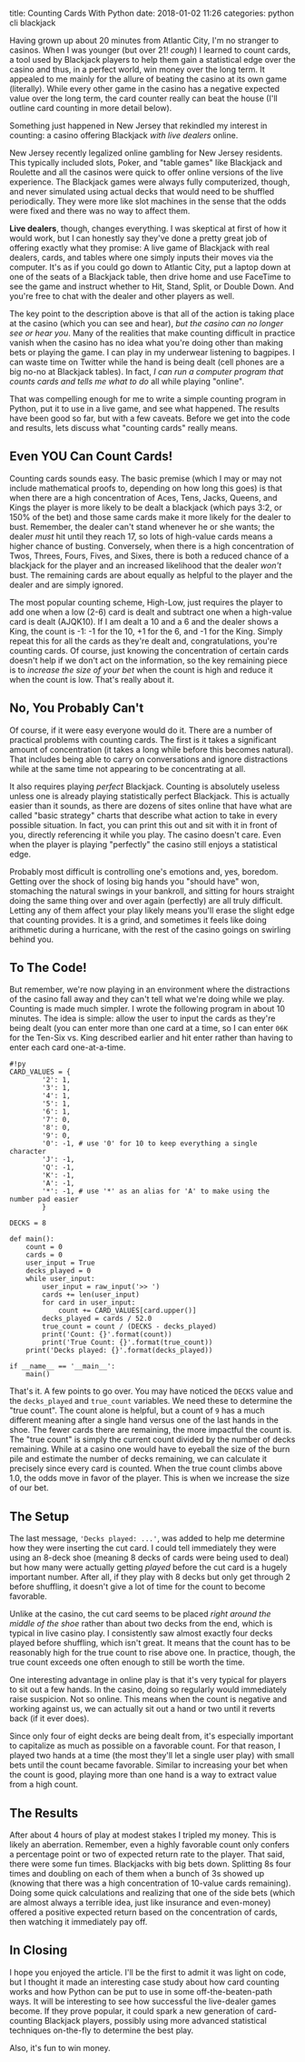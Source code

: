 title: Counting Cards With Python
date: 2018-01-02 11:26
categories: python cli blackjack

Having grown up about 20 minutes from Atlantic City, I'm no stranger to casinos. When I was younger (but over 21! *cough*) I learned to count cards, a tool used by Blackjack players to help them gain a statistical edge over the casino and thus, in a perfect world, win money over the long term. It appealed to me mainly for the allure of beating the casino at its own game (literally). While every other game in the casino has a negative expected value over the long term, the card counter really can beat the house (I'll outline card counting in more detail below).

Something just happened in New Jersey that rekindled my interest in counting: a casino offering Blackjack *with live dealers* online.
<!--more-->
New Jersey recently legalized online gambling for New Jersey residents. This typically included slots, Poker, and "table games" like Blackjack and Roulette and all the casinos were quick to offer online versions of the live experience. The Blackjack games were always fully computerized, though, and never simulated using actual decks that would need to be shuffled periodically. They were more like slot machines in the sense that the odds were fixed and there was no way to affect them.

**Live dealers**, though, changes everything. I was skeptical at first of how it would work, but I can honestly say they've done a pretty great job of offering exactly what they promise: A live game of Blackjack with real dealers, cards, and tables where one simply inputs their moves via the computer. It's as if you could go down to Atlantic City, put a laptop down at one of the seats of a Blackjack table, then drive home and use FaceTime to see the game and instruct whether to Hit, Stand, Split, or Double Down. And you're free to chat with the dealer and other players as well.

The key point to the description above is that all of the action is taking place at the casino (which you can see and hear), *but the casino can no longer see or hear you*. Many of the realities that make counting difficult in practice vanish when the casino has no idea what you're doing other than making bets or playing the game. I can play in my underwear listening to bagpipes. I can waste time on Twitter while the hand is being dealt (cell phones are a big no-no at Blackjack tables). In fact, *I can run a computer program that counts cards and tells me what to do* all while playing "online".

That was compelling enough for me to write a simple counting program in Python, put it to use in a live game, and see what happened. The results have been good so far, but with a few caveats. Before we get into the code and results, lets discuss what "counting cards" really means.

## Even YOU Can Count Cards!

Counting cards sounds easy. The basic premise (which I may or may not include mathematical proofs to, depending on how long this goes) is that when there are a high concentration of Aces, Tens, Jacks, Queens, and Kings the player is more likely to be dealt a blackjack (which pays 3:2, or 150% of the bet) and those same cards make it more likely for the dealer to bust. Remember, the dealer can't stand whenever he or she wants; the dealer *must* hit until they reach 17, so lots of high-value cards means a higher chance of busting. Conversely, when there is a high concentration of Twos, Threes, Fours, Fives, and Sixes, there is both a reduced chance of a blackjack for the player and an increased likelihood that the dealer *won't* bust. The remaining cards are about equally as helpful to the player and the dealer and are simply ignored.

The most popular counting scheme, High-Low, just requires the player to add one when a low (2-6) card is dealt and subtract one when a high-value card is dealt (AJQK10). If I am dealt a 10 and a 6 and the dealer shows a King, the count is -1: -1 for the 10, +1 for the 6, and -1 for the King. Simply repeat this for all the cards as they're dealt and, congratulations, you're counting cards. Of course, just knowing the concentration of certain cards doesn't help if we don't act on the information, so the key remaining piece is to *increase the size of your bet* when the count is high and reduce it when the count is low. That's really about it.

## No, You Probably Can't

Of course, if it were easy everyone would do it. There are a number of practical problems with counting cards. The first is it takes a significant amount of concentration (it takes a long while before this becomes natural). That includes being able to carry on conversations and ignore distractions while at the same time not appearing to be concentrating at all.

It also requires playing *perfect* Blackjack. Counting is absolutely useless unless one is already playing statistically perfect Blackjack. This is actually easier than it sounds, as there are dozens of sites online that have what are called "basic strategy" charts that describe what action to take in every possible situation. In fact, you can print this out and sit with it in front of you, directly referencing it while you play. The casino doesn't care. Even when the player is playing "perfectly" the casino still enjoys a statistical edge.

Probably most difficult is controlling one's emotions and, yes, boredom. Getting over the shock of losing big hands you "should have" won, stomaching the natural swings in your bankroll, and sitting for hours straight doing the same thing over and over again (perfectly) are all truly difficult. Letting any of them affect your play likely means you'll erase the slight edge that counting provides. It is a grind, and sometimes it feels like doing arithmetic during a hurricane, with the rest of the casino goings on swirling behind you.

## To The Code!

But remember, we're now playing in an environment where the distractions of the casino fall away and they can't tell what we're doing while we play. Counting is made much simpler. I wrote the following program in about 10 minutes. The idea is simple: allow the user to input the cards as they're being dealt (you can enter more than one card at a time, so I can enter `06K` for the Ten-Six vs. King described earlier and hit enter rather than having to enter each card one-at-a-time.

    #!py
    CARD_VALUES = {
            '2': 1,
            '3': 1,
            '4': 1,
            '5': 1,
            '6': 1,
            '7': 0,
            '8': 0,
            '9': 0,
            '0': -1, # use '0' for 10 to keep everything a single character
            'J': -1,
            'Q': -1,
            'K': -1,
            'A': -1,
            '*': -1, # use '*' as an alias for 'A' to make using the number pad easier
            }

    DECKS = 8

    def main():
        count = 0
        cards = 0
        user_input = True
        decks_played = 0
        while user_input:
            user_input = raw_input('>> ')
            cards += len(user_input)
            for card in user_input:
                count += CARD_VALUES[card.upper()]
            decks_played = cards / 52.0
            true_count = count / (DECKS - decks_played)
            print('Count: {}'.format(count))
            print('True Count: {}'.format(true_count))
        print('Decks played: {}'.format(decks_played))

    if __name__ == '__main__':
        main()

That's it. A few points to go over. You may have noticed the `DECKS` value and the `decks_played` and `true_count` variables. We need these to determine the "true count". The count alone is helpful, but a count of `9` has a much different meaning after a single hand versus one of the last hands in the shoe. The fewer cards there are remaining, the more impactful the count is. The "true count" is simply the current count divided by the number of decks remaining. While at a casino one would have to eyeball the size of the burn pile and estimate the number of decks remaining, we can calculate it precisely since every card is counted. When the true count climbs above 1.0, the odds move in favor of the player. This is when we increase the size of our bet.

## The Setup

The last message, `'Decks played: ...'`, was added to help me determine how they were inserting the cut card. I could tell immediately they were using an 8-deck shoe (meaning 8 decks of cards were being used to deal) but how many were actually getting *played* before the cut card is a hugely important number. After all, if they play with 8 decks but only get through 2 before shuffling, it doesn't give a lot of time for the count to become favorable.

Unlike at the casino, the cut card seems to be placed *right around the middle of the shoe* rather than about two decks from the end, which is typical in live casino play. I consistently saw almost exactly four decks played before shuffling, which isn't great. It means that the count has to be reasonably high for the true count to rise above one. In practice, though, the true count exceeds one often enough to still be worth the time.

One interesting advantage in online play is that it's very typical for players to sit out a few hands. In the casino, doing so regularly would immediately raise suspicion. Not so online. This means when the count is negative and working against us, we can actually sit out a hand or two until it reverts back (if it ever does).

Since only four of eight decks are being dealt from, it's especially important to capitalize as much as possible on a favorable count. For that reason, I played two hands at a time (the most they'll let a single user play) with small bets until the count became favorable. Similar to increasing your bet when the count is good, playing more than one hand is a way to extract value from a high count.

## The Results

After about 4 hours of play at modest stakes I tripled my money. This is likely an aberration. Remember, even a highly favorable count only confers a percentage point or two of expected return rate to the player. That said, there were some fun times. Blackjacks with big bets down. Splitting 8s four times and doubling on each of them when a bunch of 3s showed up (knowing that there was a high concentration of 10-value cards remaining). Doing some quick calculations and realizing that one of the side bets (which are almost always a terrible idea, just like insurance and even-money) offered a positive expected return based on the concentration of cards, then watching it immediately pay off.

## In Closing

I hope you enjoyed the article. I'll be the first to admit it was light on code, but I thought it made an interesting case study about how card counting works and how Python can be put to use in some off-the-beaten-path ways. It will be interesting to see how successful the live-dealer games become. If they prove popular, it could spark a new generation of card-counting Blackjack players, possibly using more advanced statistical techniques on-the-fly to determine the best play.

Also, it's fun to win money.
